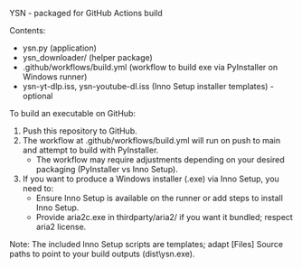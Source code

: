 YSN - packaged for GitHub Actions build

Contents:
- ysn.py (application)
- ysn_downloader/ (helper package)
- .github/workflows/build.yml (workflow to build exe via PyInstaller on Windows runner)
- ysn-yt-dlp.iss, ysn-youtube-dl.iss (Inno Setup installer templates) - optional

To build an executable on GitHub:
1. Push this repository to GitHub.
2. The workflow at .github/workflows/build.yml will run on push to main and attempt to build with PyInstaller.
   - The workflow may require adjustments depending on your desired packaging (PyInstaller vs Inno Setup).
3. If you want to produce a Windows installer (.exe) via Inno Setup, you need to:
   - Ensure Inno Setup is available on the runner or add steps to install Inno Setup.
   - Provide aria2c.exe in thirdparty/aria2/ if you want it bundled; respect aria2 license.

Note: The included Inno Setup scripts are templates; adapt [Files] Source paths to point to your build outputs (dist\ysn.exe).

